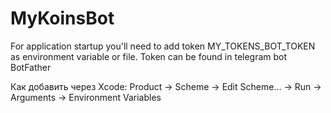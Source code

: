 # MyKoinsBot

For application startup you'll need to add token MY_TOKENS_BOT_TOKEN as environment variable or file. Token can be found in telegram bot BotFather

Как добавить через Xcode:
Product -> Scheme -> Edit Scheme... -> Run -> Arguments -> Environment Variables
